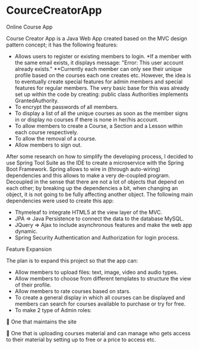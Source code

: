 # CourceCreatorApp
Online Course App

Course Creator App is a Java Web App created based on the MVC design pattern concept; it has the following features:
-	Allows users to register or existing members to login.
*If a member with the same email exists, it displays message:  "Error: This user account already exists."
**Currently each member can only see their unique profile based on the courses each one creates etc. However, the idea is to eventually create special features for admin members and special features for regular members. The very basic base for this was already set up within the code by creating: public class Authorities implements GrantedAuthority.
-	To encrypt the passwords of all members.
-	To display a list of all the unique courses as soon as the member signs in or display no courses if there is none in her/his account.
-	To allow members to create a Course, a Section and a Lesson within each course respectively.
-	To allow the removal of a course.
-	Allow members to sign out.

After some research on how to simplify the developing process, I decided to use Spring Tool Suite as the IDE to create a microservice with the Spring Boot Framework. Spring allows to wire in (through auto-wiring) dependencies and this allows to make a very de-coupled program. Decoupled in the sense that there are not a lot of objects that depend on each other; by breaking up the dependencies a bit, when changing an object, it is not going to be fully affecting another object. 
The following main dependencies were used to create this app: 
-	Thymeleaf to integrate HTML5 at the view layer of the MVC.
-	JPA => Java Persistence to connect the data to the database MySQL.
-	JQuery => Ajax to include asynchronous features and make the web app dynamic. 
-	Spring Security Authentication and Authorization for login process.

Feature Expansion

The plan is to expand this project so that the app can:
-	Allow members to upload files: text, image, video and audio types.
-	Allow members to choose from different templates to structure the view of their profile.
-	Allow members to rate courses based on stars.
-	To create a general display in which all courses can be displayed and members can search for courses available to purchase or try for free. 
-	To make 2 type of Admin roles: 

	One that maintains the site

	One that is uploading courses material and can manage who gets access to their material by setting up to free or a price to access etc. 

